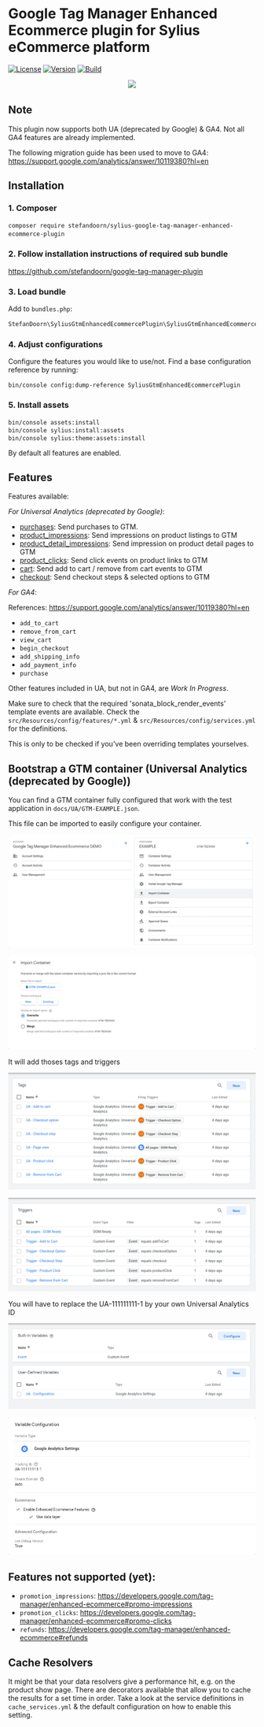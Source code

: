 # Google Tag Manager Enhanced Ecommerce plugin for Sylius eCommerce platform

[![License](https://img.shields.io/packagist/l/stefandoorn/sylius-google-tag-manager-enhanced-ecommerce-plugin.svg)](https://packagist.org/packages/stefandoorn/sylius-google-tag-manager-enhanced-ecommerce-plugin)
[![Version](https://img.shields.io/packagist/v/stefandoorn/sylius-google-tag-manager-enhanced-ecommerce-plugin.svg)](https://packagist.org/packages/stefandoorn/sylius-google-tag-manager-enhanced-ecommerce-plugin)
[![Build](https://github.com/stefandoorn/sylius-google-tag-manager-enhanced-ecommerce-plugin/actions/workflows/build.yml/badge.svg)](https://github.com/stefandoorn/sylius-google-tag-manager-enhanced-ecommerce-plugin/actions/workflows/build.yml)

<p align="center"><a href="https://sylius.com/plugins/" target="_blank"><img src="https://sylius.com/assets/badge-approved-by-sylius.png" width="200"></a></p>

## Note

This plugin now supports both UA (deprecated by Google) & GA4. Not all GA4 features are already implemented.

The following migration guide has been used to move to GA4: https://support.google.com/analytics/answer/10119380?hl=en

## Installation

### 1. Composer

`composer require stefandoorn/sylius-google-tag-manager-enhanced-ecommerce-plugin`

### 2. Follow installation instructions of required sub bundle

https://github.com/stefandoorn/google-tag-manager-plugin

### 3. Load bundle

Add to `bundles.php`:

```php
StefanDoorn\SyliusGtmEnhancedEcommercePlugin\SyliusGtmEnhancedEcommercePlugin::class => ['all' => true],
```

### 4. Adjust configurations

Configure the features you would like to use/not. Find a base configuration reference by running:

```
bin/console config:dump-reference SyliusGtmEnhancedEcommercePlugin
```

### 5. Install assets

```
bin/console assets:install
bin/console sylius:install:assets
bin/console sylius:theme:assets:install
```

By default all features are enabled.

## Features

Features available:

*For Universal Analytics (deprecated by Google)*:

* [purchases](docs/UA/purchases.md): Send purchases to GTM.
* [product_impressions](docs/UA/product_impressions.md): Send impressions on product listings to GTM
* [product_detail_impressions](docs/UA/product_detail_impressions.md): Send impression on product detail pages to GTM
* [product_clicks](docs/UA/product_clicks.md): Send click events on product links to GTM
* [cart](docs/UA/cart.md): Send add to cart / remove from cart events to GTM
* [checkout](docs/UA/checkout.md): Send checkout steps & selected options to GTM

*For GA4*:

References: https://support.google.com/analytics/answer/10119380?hl=en

* `add_to_cart`
* `remove_from_cart`
* `view_cart`
* `begin_checkout`
* `add_shipping_info`
* `add_payment_info`
* `purchase`

Other features included in UA, but not in GA4, are *Work In Progress*.

Make sure to check that the required 'sonata_block_render_events' template events are available. Check the
`src/Resources/config/features/*.yml` & `src/Resources/config/services.yml` for the definitions.

This is only to be checked if you've been overriding templates yourselves.

## Bootstrap a GTM container (Universal Analytics (deprecated by Google))
You can find a GTM container fully configured that work with the test application in `docs/UA/GTM-EXAMPLE.json`.

This file can be imported to easily configure your container.

![](docs/UA/img/gtm-setup-1.png)

![](docs/UA/img/gtm-setup-2.png)

It will add thoses tags and triggers

![](docs/UA/img/gtm-setup-3.png)

![](docs/UA/img/gtm-setup-4.png)

You will have to replace the UA-111111111-1 by your own Universal Analytics ID

![](docs/UA/img/gtm-setup-5.png)

![](docs/UA/img/gtm-setup-6.png)

## Features not supported (yet):

* `promotion_impressions`: https://developers.google.com/tag-manager/enhanced-ecommerce#promo-impressions
* `promotion_clicks`: https://developers.google.com/tag-manager/enhanced-ecommerce#promo-clicks
* `refunds`: https://developers.google.com/tag-manager/enhanced-ecommerce#refunds

## Cache Resolvers

It might be that your data resolvers give a performance hit, e.g. on the product show page.
There are decorators available that allow you to cache the results for a set time in order. Take a look
at the service definitions in `cache_services.yml` & the default configuration on how to enable this setting.
